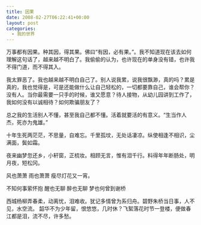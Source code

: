 ```yaml
---
title: 因果
date: 2008-02-27T06:22:41+00:00
layout: post
categories:
  - 我的世界
---
```


万事都有因果。种其因，得其果。佛曰“有因，必有果。”。我不知道现在该去如何理解这句话了，越来越不明白了。我偷偷的认为，也许现在的单身没有错，也许我不得门道，而不得其入。

我太罪恶了。我也越来越不明白自己了。别人说我累，说我很飘渺，真的吗？累是真的，我也觉得是，可是还能做什么让自己轻松的，一切都要靠自己，谁会帮你？没有人。当你最需要一只手的时候，谁又愿意？待人接物，从幼儿园讲到工作了，我如何没有以诚相待？如何欺骗朋友了？

总之我的生活别人不懂，甚至我自己都不懂。活着就要活的有意义。“生当作人杰，死亦为鬼雄。”

十年生死两茫茫，不思量，自难忘。千里孤坟，无处话凄凉。纵使相逢不相识，尘满面，鬓如霜。
<!--more-->
夜来幽梦忽还乡，小轩窗，正梳妆。相顾无言，惟有泪千行。料得年年断肠处，明月夜，短松冈。

风也萧萧 雨也萧萧 瘦尽灯花又一宵。

不知何事萦怀抱 醒也无聊 醉也无聊 梦也何曾到谢桥

西城杨柳弄春柔，动离忧，泪难收。犹记多情曾为系归舟。碧野朱桥当日事，人不见，水空流。 韶华不为少年留，恨悠悠，几时休？飞絮落花时节一登楼，便做春江都是泪，流不尽，许多愁。

